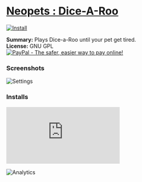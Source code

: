 # [Neopets : Dice-A-Roo](.)

[![Install](../../resources/image/install_button.jpg)](../../../../raw/master/scripts/Neopets_Dice-A-Roo/28461.user.js)

**Summary:** Plays Dice-a-Roo until your pet get tired.<br />
**License:** GNU GPL<br />
[![PayPal - The safer, easier way to pay online!](https://www.paypalobjects.com/en_US/i/btn/btn_donate_SM.gif "PayPal - The safer, easier way to pay online!")](http://goo.gl/Fv19S)

### Screenshots
![Settings](Settings.png)


### Installs
![Daily installs](http://gm.wesley.eti.br/count.php?id=scripts/Neopets_Dice-A-Roo/28461.user.js&type=image)

![Analytics](https://ga-beacon.appspot.com/UA-462297-6/master/Neopets_Dice-A-Roo?pixel)
